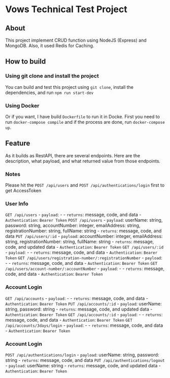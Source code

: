 # Vows Technical Test Project

## About
This project implement CRUD function using NodeJS (Express) and MongoDB. Also, it used Redis for Caching.

## How to build
### Using git clone and install the project
You can build and test this project using `git clone`, install the dependencies, and run `npm run start-dev`

### Using Docker
Or if you want, I have build `Dockerfile` to run it in Docke. First you need to run `docker-compose compile` and if the process are done, run `docker-compose up`.

## Feature
As it builds as RestAPI, there are several endpoints. Here are the description, what payload, and what returned value from those endpoints.

### Notes
Please hit the `POST /api/users` and `POST /api/authentications/login` first to get AccessToken

### User Info
`GET /api/users`
    - `payload`: -
    - `returns`: message, code, and data
    - `Authentication`: `Bearer Token`
`POST /api/users`
    - `payload`: userName: string, password: string, accountNumber: integer, emailAddress: string, registrationNumber: string, fullName: string
    - `returns`: message, code, and data
`PUT /api/users/:id`
    - `payload`: accountNumber: integer, emailAddress: string, registrationNumber: string, fullName: string
    - `returns`: message, code, and updated data
    - `Authentication`: `Bearer Token`
`GET /api/users/:id`
    - `payload`: -
    - `returns`: message, code, and data
    - `Authentication`: `Bearer Token`
`GET /api/users/registration-number/:registrationNumber`
    - `payload`: -
    - `returns`: message, code, and data
    - `Authentication`: `Bearer Token`
`GET /api/users/account-number/:accountNumber`
    - `payload`: -
    - `returns`: message, code, and data
    - `Authentication`: `Bearer Token`

### Account Login
`GET /api/accounts`
    - `payload`: -
    - `returns`: message, code, and data
    - `Authentication`: `Bearer Token`
`PUT /api/accounts/:id`
    - `payload`: userName: string, password: string
    - `returns`: message, code, and updated data
    - `Authentication`: `Bearer Token`
`GET /api/accounts/:id`
    - `payload`: -
    - `returns`: message, code, and data
    - `Authentication`: `Bearer Token`
`GET /api/accounts/3days/login`
    - `payload`: -
    - `returns`: message, code, and data
    - `Authentication`: `Bearer Token`

### Account Login
`POST /api/authentications/login`
    - `payload`: userName: string, password: string
    - `returns`: message, code, and data
`PUT /api/authentications/logout`
    - `payload`: userName: string
    - `returns`: message, code, and updated data
    - `Authentication`: `Bearer Token`